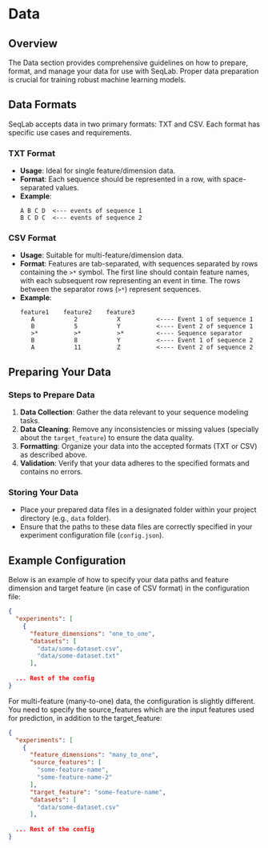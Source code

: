 # Data

## Overview

The Data section provides comprehensive guidelines on how to prepare, format, and manage your data for use with SeqLab. Proper data preparation is crucial for training robust machine learning models.

## Data Formats

SeqLab accepts data in two primary formats: TXT and CSV. Each format has specific use cases and requirements.

### TXT Format

- **Usage**: Ideal for single feature/dimension data.
- **Format**: Each sequence should be represented in a row, with space-separated values.
- **Example**:
    ```
    A B C D  <--- events of sequence 1
    B C D C  <--- events of sequence 2
    ```

### CSV Format

- **Usage**: Suitable for multi-feature/dimension data.
- **Format**: Features are tab-separated, with sequences separated by rows containing the `>*` symbol. The first line should contain feature names, with each subsequent row representing an event in time. The rows between the separator rows (`>*`) represent sequences.
- **Example**:
    ```
    feature1    feature2    feature3
       A           2           X          <---- Event 1 of sequence 1
       B           5           Y          <---- Event 2 of sequence 1
       >*          >*          >*         <---- Sequence separator
       B           8           Y          <---- Event 1 of sequence 2
       A           11          Z          <---- Event 2 of sequence 2
    ```

## Preparing Your Data

### Steps to Prepare Data

1. **Data Collection**: Gather the data relevant to your sequence modeling tasks.
2. **Data Cleaning**: Remove any inconsistencies or missing values (specially about the `target_feature`) to ensure the data quality.
3. **Formatting**: Organize your data into the accepted formats (TXT or CSV) as described above.
4. **Validation**: Verify that your data adheres to the specified formats and contains no errors.

### Storing Your Data

- Place your prepared data files in a designated folder within your project directory (e.g., `data` folder).
- Ensure that the paths to these data files are correctly specified in your experiment configuration file (`config.json`).

## Example Configuration

Below is an example of how to specify your data paths and feature dimension and target feature (in case of CSV format) in the configuration file:

```json
{
  "experiments": [
    {
      "feature_dimensions": "one_to_one",
      "datasets": [
        "data/some-dataset.csv",
        "data/some-dataset.txt"
      ],
      
  ... Rest of the config
}
```
For multi-feature (many-to-one) data, the configuration is slightly different. You need to specify the source_features which are the input features used for prediction, in addition to the target_feature:

```json
{
  "experiments": [
    {
      "feature_dimensions": "many_to_one",
      "source_features": [
        "some-feature-name",
        "some-feature-name-2"
      ],
      "target_feature": "some-feature-name",
      "datasets": [
        "data/some-dataset.csv"
      ],
      
  ... Rest of the config
}
```